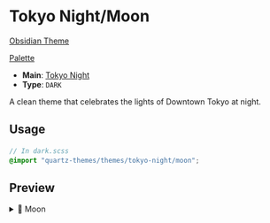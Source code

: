 # Tokyo Night/Moon

[Obsidian Theme](https://github.com/tcmmichaelb139/obsidian-tokyonight)

[Palette](https://github.com/folke/tokyonight.nvim/blob/main/lua/tokyonight/colors/moon.lua)

- **Main**: [Tokyo Night](../README.md)
- **Type**: `DARK`

A clean theme that celebrates the lights of Downtown Tokyo at night.

## Usage

```scss
// In dark.scss
@import "quartz-themes/themes/tokyo-night/moon";
```

## Preview

<details>
<summary>🌃 Moon</summary>
<img src="preview.png" alt="Preview of Moon theme"/>
</details>
